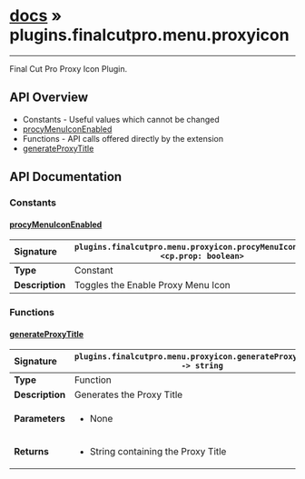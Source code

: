 # [docs](index.md) » plugins.finalcutpro.menu.proxyicon
---

Final Cut Pro Proxy Icon Plugin.

## API Overview
* Constants - Useful values which cannot be changed
 * [procyMenuIconEnabled](#procymenuiconenabled)
* Functions - API calls offered directly by the extension
 * [generateProxyTitle](#generateproxytitle)

## API Documentation

### Constants

#### [procyMenuIconEnabled](#procymenuiconenabled)
| <span style="float: left;">**Signature**</span> | <span style="float: left;">`plugins.finalcutpro.menu.proxyicon.procyMenuIconEnabled <cp.prop: boolean>` </span>                                                          |
| -----------------------------------------------------|---------------------------------------------------------------------------------------------------------|
| **Type**                                             | Constant                                                                                         |
| **Description**                                      | Toggles the Enable Proxy Menu Icon                                                                                         |

### Functions

#### [generateProxyTitle](#generateproxytitle)
| <span style="float: left;">**Signature**</span> | <span style="float: left;">`plugins.finalcutpro.menu.proxyicon.generateProxyTitle() -> string` </span>                                                          |
| -----------------------------------------------------|---------------------------------------------------------------------------------------------------------|
| **Type**                                             | Function                                                                                         |
| **Description**                                      | Generates the Proxy Title                                                                                         |
| **Parameters**                                       | <ul markdown="1"><li markdown="1">None</li></ul> |
| **Returns**                                          | <ul markdown="1"><li markdown="1">String containing the Proxy Title</li></ul>          |

